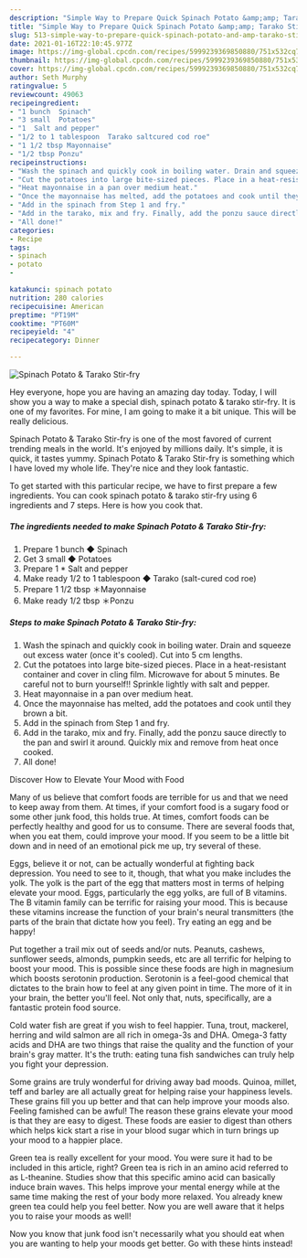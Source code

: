 ```yaml
---
description: "Simple Way to Prepare Quick Spinach Potato &amp;amp; Tarako Stir-fry"
title: "Simple Way to Prepare Quick Spinach Potato &amp;amp; Tarako Stir-fry"
slug: 513-simple-way-to-prepare-quick-spinach-potato-and-amp-tarako-stir-fry
date: 2021-01-16T22:10:45.977Z
image: https://img-global.cpcdn.com/recipes/5999239369850880/751x532cq70/spinach-potato-tarako-stir-fry-recipe-main-photo.jpg
thumbnail: https://img-global.cpcdn.com/recipes/5999239369850880/751x532cq70/spinach-potato-tarako-stir-fry-recipe-main-photo.jpg
cover: https://img-global.cpcdn.com/recipes/5999239369850880/751x532cq70/spinach-potato-tarako-stir-fry-recipe-main-photo.jpg
author: Seth Murphy
ratingvalue: 5
reviewcount: 49063
recipeingredient:
- "1 bunch  Spinach"
- "3 small  Potatoes"
- "1  Salt and pepper"
- "1/2 to 1 tablespoon  Tarako saltcured cod roe"
- "1 1/2 tbsp Mayonnaise"
- "1/2 tbsp Ponzu"
recipeinstructions:
- "Wash the spinach and quickly cook in boiling water. Drain and squeeze out excess water (once it&#39;s cooled). Cut into 5 cm lengths."
- "Cut the potatoes into large bite-sized pieces. Place in a heat-resistant container and cover in cling film. Microwave for about 5 minutes. Be careful not to burn yourself!! Sprinkle lightly with salt and pepper."
- "Heat mayonnaise in a pan over medium heat."
- "Once the mayonnaise has melted, add the potatoes and cook until they brown a bit."
- "Add in the spinach from Step 1 and fry."
- "Add in the tarako, mix and fry. Finally, add the ponzu sauce directly to the pan and swirl it around. Quickly mix and remove from heat once cooked."
- "All done!"
categories:
- Recipe
tags:
- spinach
- potato
- 

katakunci: spinach potato  
nutrition: 280 calories
recipecuisine: American
preptime: "PT19M"
cooktime: "PT60M"
recipeyield: "4"
recipecategory: Dinner

---
```



![Spinach Potato &amp; Tarako Stir-fry](https://img-global.cpcdn.com/recipes/5999239369850880/751x532cq70/spinach-potato-tarako-stir-fry-recipe-main-photo.jpg)

Hey everyone, hope you are having an amazing day today. Today, I will show you a way to make a special dish, spinach potato &amp; tarako stir-fry. It is one of my favorites. For mine, I am going to make it a bit unique. This will be really delicious.

Spinach Potato &amp; Tarako Stir-fry is one of the most favored of current trending meals in the world. It's enjoyed by millions daily. It's simple, it is quick, it tastes yummy. Spinach Potato &amp; Tarako Stir-fry is something which I have loved my whole life. They're nice and they look fantastic.




To get started with this particular recipe, we have to first prepare a few ingredients. You can cook spinach potato &amp; tarako stir-fry using 6 ingredients and 7 steps. Here is how you cook that.

<!--inarticleads1-->

##### The ingredients needed to make Spinach Potato &amp; Tarako Stir-fry:

1. Prepare 1 bunch ◆ Spinach
1. Get 3 small ◆ Potatoes
1. Prepare 1 * Salt and pepper
1. Make ready 1/2 to 1 tablespoon ◆ Tarako (salt-cured cod roe)
1. Prepare 1 1/2 tbsp ＊Mayonnaise
1. Make ready 1/2 tbsp ＊Ponzu




<!--inarticleads2-->

##### Steps to make Spinach Potato &amp; Tarako Stir-fry:

1. Wash the spinach and quickly cook in boiling water. Drain and squeeze out excess water (once it&#39;s cooled). Cut into 5 cm lengths.
1. Cut the potatoes into large bite-sized pieces. Place in a heat-resistant container and cover in cling film. Microwave for about 5 minutes. Be careful not to burn yourself!! Sprinkle lightly with salt and pepper.
1. Heat mayonnaise in a pan over medium heat.
1. Once the mayonnaise has melted, add the potatoes and cook until they brown a bit.
1. Add in the spinach from Step 1 and fry.
1. Add in the tarako, mix and fry. Finally, add the ponzu sauce directly to the pan and swirl it around. Quickly mix and remove from heat once cooked.
1. All done!




Discover How to Elevate Your Mood with Food


Many of us believe that comfort foods are terrible for us and that we need to keep away from them. At times, if your comfort food is a sugary food or some other junk food, this holds true. At times, comfort foods can be perfectly healthy and good for us to consume. There are several foods that, when you eat them, could improve your mood. If you seem to be a little bit down and in need of an emotional pick me up, try several of these.

Eggs, believe it or not, can be actually wonderful at fighting back depression. You need to see to it, though, that what you make includes the yolk. The yolk is the part of the egg that matters most in terms of helping elevate your mood. Eggs, particularly the egg yolks, are full of B vitamins. The B vitamin family can be terrific for raising your mood. This is because these vitamins increase the function of your brain's neural transmitters (the parts of the brain that dictate how you feel). Try eating an egg and be happy!

Put together a trail mix out of seeds and/or nuts. Peanuts, cashews, sunflower seeds, almonds, pumpkin seeds, etc are all terrific for helping to boost your mood. This is possible since these foods are high in magnesium which boosts serotonin production. Serotonin is a feel-good chemical that dictates to the brain how to feel at any given point in time. The more of it in your brain, the better you'll feel. Not only that, nuts, specifically, are a fantastic protein food source.

Cold water fish are great if you wish to feel happier. Tuna, trout, mackerel, herring and wild salmon are all rich in omega-3s and DHA. Omega-3 fatty acids and DHA are two things that raise the quality and the function of your brain's gray matter. It's the truth: eating tuna fish sandwiches can truly help you fight your depression. 

Some grains are truly wonderful for driving away bad moods. Quinoa, millet, teff and barley are all actually great for helping raise your happiness levels. These grains fill you up better and that can help improve your moods also. Feeling famished can be awful! The reason these grains elevate your mood is that they are easy to digest. These foods are easier to digest than others which helps kick start a rise in your blood sugar which in turn brings up your mood to a happier place.

Green tea is really excellent for your mood. You were sure it had to be included in this article, right? Green tea is rich in an amino acid referred to as L-theanine. Studies show that this specific amino acid can basically induce brain waves. This helps improve your mental energy while at the same time making the rest of your body more relaxed. You already knew green tea could help you feel better. Now you are well aware that it helps you to raise your moods as well!

Now you know that junk food isn't necessarily what you should eat when you are wanting to help your moods get better. Go  with  these hints  instead!

